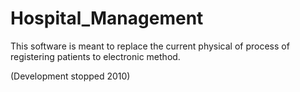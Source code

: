 Hospital_Management
===================
This software is meant to replace the current physical of process of registering patients to electronic method.

(Development stopped 2010)
